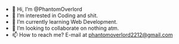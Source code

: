 - 👋 Hi, I’m @PhantomOverlord
- 👀 I’m interested in Coding and shit.
- 🌱 I’m currently learning Web Development.
- 💞️ I’m looking to collaborate on nothing atm.
- 📫 How to reach me? E-mail at phantomoverlord2212@gmail.com

<!---
PhantomOverlord/PhantomOverlord is a ✨ special ✨ repository because its `README.md` (this file) appears on your GitHub profile.
You can click the Preview link to take a look at your changes.
--->
